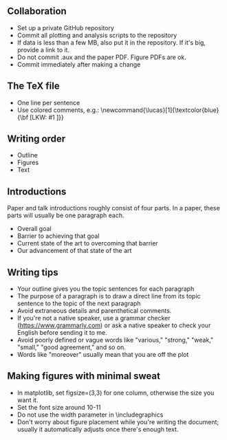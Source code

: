 
## Collaboration
 * Set up a private GitHub repository
 * Commit all plotting and analysis scripts to the repository 
 * If data is less than a few MB, also put it in the repository. If it's big, provide a link to it.
 * Do not commit .aux and the paper PDF. Figure PDFs are ok.
 * Commit immediately after making a change
 
## The TeX file
 * One line per sentence
 * Use colored comments, e.g.: \newcommand{\lucas}[1]{\textcolor{blue}{\bf [LKW: #1 ]}} 
 
## Writing order
 * Outline
 * Figures
 * Text

## Introductions 
Paper and talk introductions roughly consist of four parts. In a paper, these parts will usually be one paragraph each. 
 * Overall goal 
 * Barrier to achieving that goal
 * Current state of the art to overcoming that barrier
 * Our advancement of that state of the art
 
## Writing tips
 * Your outline gives you the topic sentences for each paragraph
 * The purpose of a paragraph is to draw a direct line from its topic sentence to the topic of the next paragraph
 * Avoid extraneous details and parenthetical comments. 
 * If you're not a native speaker, use a grammar checker (https://www.grammarly.com) or ask a native speaker to check your English before sending it to me.
 * Avoid poorly defined or vague words like "various," "strong," "weak," "small," "good agreement," and so on.
 * Words like "moreover" usually mean that you are off the plot

## Making figures with minimal sweat
 * In matplotlib, set figsize=(3,3) for one column, otherwise the size you want it.
 * Set the font size around 10-11
 * Do not use the width parameter in \includegraphics
 * Don't worry about figure placement while you're writing the document; usually it automatically adjusts once there's enough text.
